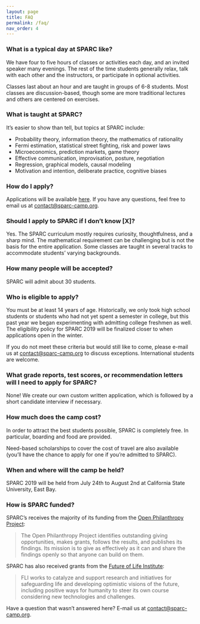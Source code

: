 ```yaml
---
layout: page
title: FAQ
permalink: /faq/
nav_order: 4
---
```


### What is a typical day at SPARC like?
We have four to five hours of classes or activities each day, and an invited speaker many evenings. The rest of the time students generally relax, talk with each other and the instructors, or participate in optional activities.

Classes last about an hour and are taught in groups of 6-8 students. Most classes are discussion-based, though some are more traditional lectures and others are centered on exercises.

### What is taught at SPARC?
It’s easier to show than tell, but topics at SPARC include:
* Probability theory, information theory, the mathematics of rationality
* Fermi estimation, statistical street fighting, risk and power laws
* Microeconomics, prediction markets, game theory
* Effective communication, improvisation, posture, negotiation
* Regression, graphical models, causal modeling
* Motivation and intention, deliberate practice, cognitive biases

### How do I apply?
Applications will be available [here]({{"/apply/"}}). If you have any questions, feel free to email us at contact@sparc-camp.org.

### Should I apply to SPARC if I don’t know [X]?
Yes. The SPARC curriculum mostly requires curiosity, thoughtfulness, and a sharp mind. The mathematical requirement can be challenging but is not the basis for the entire application. Some classes are taught in several tracks to accommodate students’ varying backgrounds.

### How many people will be accepted?
SPARC will admit about 30 students.

### Who is eligible to apply?
You must be at least 14 years of age. Historically, we only took high school students or students who had not yet spent a semester in college, but this past year we began experimenting with admitting college freshmen as well. The eligibility policy for SPARC 2019 will be finalized closer to when applications open in the winter.

If you do not meet these criteria but would still like to come, please e-mail us at contact@sparc-camp.org to discuss exceptions. International students are welcome.

### What grade reports, test scores, or recommendation letters will I need to apply for SPARC?
None! We create our own custom written application, which is followed by a short candidate interview if necessary.

### How much does the camp cost?
In order to attract the best students possible, SPARC is completely free. In particular, boarding and food are provided.

Need-based scholarships to cover the cost of travel are also available (you’ll have the chance to apply for one if you’re admitted to SPARC).

### When and where will the camp be held?
SPARC 2019 will be held from July 24th to August 2nd at California State University, East Bay.

### How is SPARC funded?
SPARC’s receives the majority of its funding from the [Open Philanthropy Project]({{"https://www.openphilanthropy.org/about"}}):
> The Open Philanthropy Project identifies outstanding giving opportunities, makes grants, follows the results, and publishes its findings. Its mission is to give as effectively as it can and share the findings openly so that anyone can build on them.

SPARC has also received grants from the [Future of Life Institute]({{"https://futureoflife.org/team/"}}):
> FLI works to catalyze and support research and initiatives for safeguarding life and developing optimistic visions of the future, including positive ways for humanity to steer its own course considering new technologies and challenges.

Have a question that wasn’t answered here? E-mail us at contact@sparc-camp.org.
